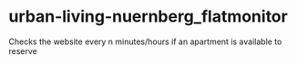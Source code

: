 # urban-living-nuernberg_flatmonitor
Checks the website every n minutes/hours if an apartment is available to reserve
